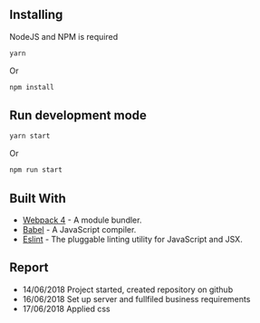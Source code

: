 ## Installing
NodeJS and NPM is required
```javascript
yarn
```
Or 
```javascript
npm install
```

## Run development mode
```javascript
yarn start
```
Or 
```javascript
npm run start
```

## Built With

* [Webpack 4](https://webpack.js.org/) - A module bundler.
* [Babel](https://babeljs.io/) - A JavaScript compiler.
* [Eslint](https://eslint.org/) - The pluggable linting utility for JavaScript and JSX.

## Report
* 14/06/2018 Project started, created repository on github
* 16/06/2018 Set up server and fullfiled business requirements
* 17/06/2018 Applied css